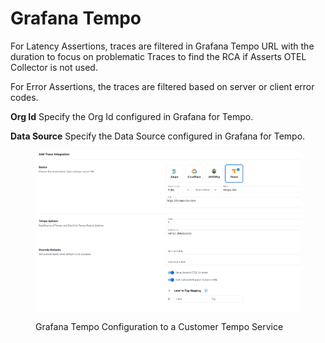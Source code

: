 # Grafana Tempo

For Latency Assertions, traces are filtered in Grafana Tempo URL with the duration to focus on problematic Traces to find the RCA if Asserts OTEL Collector is not used.

For Error Assertions, the traces are filtered based on server or client error codes.

**Org Id** Specify the Org Id configured in Grafana for Tempo.

**Data Source** Specify the Data Source configured in Grafana for Tempo.

<figure><img src="../../../.gitbook/assets/grafana-tempo-trace-configuration.png" alt=""><figcaption><p>Grafana Tempo Configuration to a Customer Tempo Service</p></figcaption></figure>
